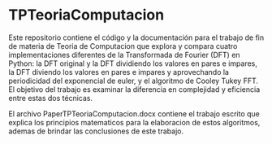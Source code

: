 # TPTeoriaComputacion

Este repositorio contiene el código y la documentación para el trabajo de fin de materia de Teoria de Computacion que explora y compara cuatro implementaciones diferentes de la Transformada de Fourier (DFT) en Python: la DFT original y la DFT dividiendo los valores en pares e impares, la DFT diviendo los valores en pares e impares y aprovechando la periodicidad del exponencial de euler, y el algoritmo de Cooley Tukey FFT. El objetivo del trabajo es examinar la diferencia en complejidad y eficiencia entre estas dos técnicas.

El archivo PaperTPTeoriaComputacion.docx contiene el trabajo escrito que explica los principios matematicos para la elaboracion de estos algoritmos, ademas de brindar las conclusiones de este trabajo.